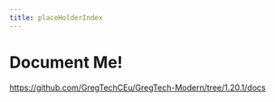 ```yaml
---
title: placeHolderIndex
---
```



# Document Me!

<https://github.com/GregTechCEu/GregTech-Modern/tree/1.20.1/docs>